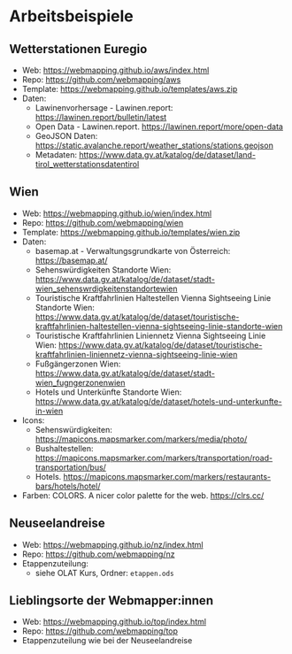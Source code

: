 # Arbeitsbeispiele

## Wetterstationen Euregio

* Web: <https://webmapping.github.io/aws/index.html>
* Repo: <https://github.com/webmapping/aws>
* Template: <https://webmapping.github.io/templates/aws.zip>
* Daten:
    * Lawinenvorhersage - Lawinen.report: <https://lawinen.report/bulletin/latest>
    * Open Data - Lawinen.report. <https://lawinen.report/more/open-data>
    * GeoJSON Daten: <https://static.avalanche.report/weather_stations/stations.geojson>
    * Metadaten: <https://www.data.gv.at/katalog/de/dataset/land-tirol_wetterstationsdatentirol>

## Wien

* Web: <https://webmapping.github.io/wien/index.html>
* Repo: <https://github.com/webmapping/wien>
* Template: <https://webmapping.github.io/templates/wien.zip>
* Daten:
    * basemap.at - Verwaltungsgrundkarte von Österreich: <https://basemap.at/>
    * Sehenswürdigkeiten Standorte Wien: <https://www.data.gv.at/katalog/de/dataset/stadt-wien_sehenswrdigkeitenstandortewien>
    * Touristische Kraftfahrlinien Haltestellen Vienna Sightseeing Linie Standorte Wien: <https://www.data.gv.at/katalog/de/dataset/touristische-kraftfahrlinien-haltestellen-vienna-sightseeing-linie-standorte-wien>
    * Touristische Kraftfahrlinien Liniennetz Vienna Sightseeing Linie Wien: <https://www.data.gv.at/katalog/de/dataset/touristische-kraftfahrlinien-liniennetz-vienna-sightseeing-linie-wien>
    * Fußgängerzonen Wien: <https://www.data.gv.at/katalog/de/dataset/stadt-wien_fugngerzonenwien>
    * Hotels und Unterkünfte Standorte Wien: <https://www.data.gv.at/katalog/de/dataset/hotels-und-unterkunfte-in-wien>
* Icons:
    * Sehenswürdigkeiten: <https://mapicons.mapsmarker.com/markers/media/photo/>
    * Bushaltestellen: <https://mapicons.mapsmarker.com/markers/transportation/road-transportation/bus/>
    * Hotels. <https://mapicons.mapsmarker.com/markers/restaurants-bars/hotels/hotel/>
* Farben: COLORS. A nicer color palette for the web. <https://clrs.cc/>

## Neuseelandreise

* Web: <https://webmapping.github.io/nz/index.html>
* Repo: <https://github.com/webmapping/nz>
* Etappenzuteilung:
    * siehe OLAT Kurs, Ordner: `etappen.ods`

## Lieblingsorte der Webmapper:innen

* Web: <https://webmapping.github.io/top/index.html>
* Repo: <https://github.com/webmapping/top>
* Etappenzuteilung wie bei der Neuseelandreise
